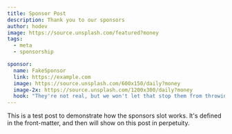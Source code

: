 ```yaml
---
title: Sponsor Post
description: Thank you to our sponsors
author: hodev
image: https://source.unsplash.com/featured?money
tags:
  - meta
  - sponsorship

sponsor:
  name: FakeSponsor
  link: https://example.com
  image: https://source.unsplash.com/600x150/daily?money
  image-2x: https://source.unsplash.com/1200x300/daily?money
  hook: "They're not real, but we won't let that stop them from throwing money at us."
---
```


This is a test post to demonstrate how the sponsors slot works. It's defined in the front-matter, and then will show on this post in perpetuity.
